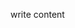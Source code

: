 [//]: <> (name: Git & Github Review)
[//]: <> (author: Benjamin White)
[//]: <> (type: challenge)
[//]: <> (time: 120)

write content